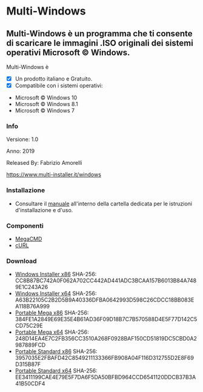 ﻿# Multi-Windows
## Multi-Windows è un programma che ti consente di scaricare le immagini .ISO originali dei sistemi operativi Microsoft © Windows.

Multi-Windows è 

- [x] Un prodotto italiano e Gratuito.
- [x] Compatibile con i sistemi operativi:
- Microsoft © Windows 10
- Microsoft © Windows 8.1
- Microsoft © Windows 7

### Info

Versione: 1.0

Anno: 2019

Released By: Fabrizio Amorelli

https://www.multi-installer.it/windows

### Installazione
- Consultare il [manuale](manuali/Multi-Windows.pdf) all'interno della cartella dedicata per le istruzioni d'installazione e d'uso.

### Componenti
- [MegaCMD](https://mega.nz/cmd)
- [cURL](https://curl.haxx.se)

### Download

- [Windows Installer x86](https://www.multi-installer.it/windows/download.php?id=F32) SHA-256: CC8B87BC742A0F062A702CC442AD441ADC3BCAA157B6013B84A7489E1C243A26
- [Windows Installer x64](https://www.multi-installer.it/windows/download.php?id=F64) SHA-256: A63B22105C2B2D5B9A40336DFBA0642993D598C26CDCC18BB083EA118B76A999
- [Portable Mega x86](https://www.multi-installer.it/windows/download.php?id=1) SHA-256: 384FE1A2849E69E35E4B61AD36F09D18B7C7B570588D4E5F77D142C5CD75C29E
- [Portable Mega x64](https://www.multi-installer.it/windows/download.php?id=2) SHA-256: 248D14EA4E7C2FB356CC3510A268F0928BAF150CD51819DC5CBD0A2987889FCD
- [Portable Standard x86](https://www.multi-installer.it/windows/download.php?id=3) SHA-256: 3957035E2FBAFD42C8549211133366FB908A04F116D312755D2E8F69D315B87F
- [Portable Standard x64](https://www.multi-installer.it/windows/download.php?id=4) SHA-256: EE3411199CAE4E79E5F7DA6F5DA50BFBD964CCD6541120DDCB37B3A41B50CDF4
